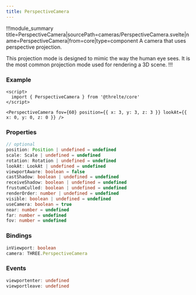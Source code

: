 ```yaml
---
title: PerspectiveCamera
---
```


!!!module_summary title=PerspectiveCamera|sourcePath=cameras/PerspectiveCamera.svelte|name=PerspectiveCamera|from=core|type=component
A camera that uses perspective projection.

This projection mode is designed to mimic the way the human eye sees. It is the most common projection mode used for rendering a 3D scene.
!!!

### Example

```svelte
<script>
  import { PerspectiveCamera } from '@threlte/core'
</script>

<PerspectiveCamera fov={60} position={{ x: 3, y: 3, z: 3 }} lookAt={{ x: 0, y: 0, z: 0 }} />
```

### Properties

```ts
// optional
position: Position | undefined = undefined
scale: Scale | undefined = undefined
rotation: Rotation | undefined = undefined
lookAt: LookAt | undefined = undefined
viewportAware: boolean = false
castShadow: boolean | undefined = undefined
receiveShadow: boolean | undefined = undefined
frustumCulled: boolean | undefined = undefined
renderOrder: number | undefined = undefined
visible: boolean | undefined = undefined
useCamera: boolean = true
near: number = undefined
far: number = undefined
fov: number = undefined
```

### Bindings

```ts
inViewport: boolean
camera: THREE.PerspectiveCamera
```

### Events

```ts
viewportenter: undefined
viewportleave: undefined
```
